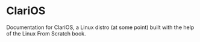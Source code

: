 # ClariOS
Documentation for ClariOS, a Linux distro (at some point) built with the help of the Linux From Scratch book.
